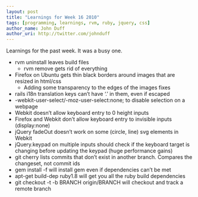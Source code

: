 ```yaml
---
layout: post
title: "Learnings for Week 16 2010"
tags: [programming, learnings, rvm, ruby, jquery, css]
author_name: John Duff
author_uri: http://twitter.com/johnduff
---
```


Learnings for the past week. It was a busy one.

-   rvm uninstall leaves build files
    -   rvm remove gets rid of everything
-   Firefox on Ubuntu gets thin black borders around images that are
    resized in html/css
    -   Adding some transparency to the edges of the images fixes
-   rails i18n translation keys can’t have ‘.’ in them, even if escaped
-   -webkit-user-select/-moz-user-select:none; to disable selection on a
    webpage
-   Webkit doesn’t allow keyboard entry to 0 height inputs
-   Firefox and Webkit don’t allow keyboard entry to invisible inputs
    (display:none)
-   jQuery fadeOut doesn’t work on some (circle, line) svg elements in
    Webkit
-   jQuery.keypad on multiple inputs should check if the keyboard target
    is changing before updating the keypad (huge performance gains)
-   git cherry lists commits that don’t exist in another branch.
    Compares the changeset, not commit ids
-   gem install -f will install gem even if dependencies can’t be met
-   apt-get build-dep ruby1.8 will get you all the ruby build
    dependencies
-   git checkout -t -b BRANCH origin/BRANCH will checkout and track a
    remote branch
